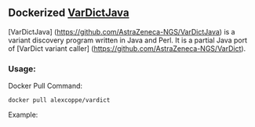 ## Dockerized  [VarDictJava](https://github.com/AstraZeneca-NGS/VarDictJava)

[VarDictJava] (https://github.com/AstraZeneca-NGS/VarDictJava) is a variant discovery program written in Java and Perl. It is a partial Java port of [VarDict variant caller] (https://github.com/AstraZeneca-NGS/VarDict).

### Usage:

Docker Pull Command:

```
docker pull alexcoppe/vardict
```

Example:

```
```
